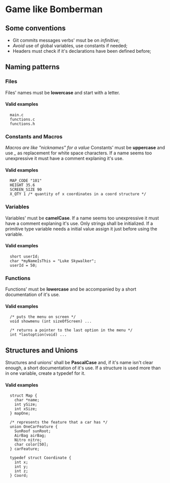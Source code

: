 # Game like Bomberman

## Some conventions
* Git commits messages verbs' msut be on *infinitive*;
* *Avoid* use of global variables, use constants if needed;
* Headers must check if it's declarations have been defined before;

## Naming patterns

### Files
  Files' names must be **lowercase** and start with a letter.
  #### Valid examples
  ```
    main.c
    functions.c
    functions.h
  ```

### Constants and Macros
  *Macros are like "nicknames" for a value*
  Constants' must be **uppercase** and use *_* as replacement for white space characters.
  If a name seems too unexpressive it must have a comment explaning it's use.
  #### Valid examples
  ```
    MAP_CODE "101"
    HEIGHT 35.6
    SCREEN_SIZE 90
    X_QTY 1 /* quantity of x coordinates in a coord structure */
  ```

### Variables
  Variables' must be **camelCase**.
  If a name seems too unexpressive it must have a comment explaning it's use.
  Only strings shall be initialized. If a primitive type variable needs a initial value assign it just before using the variable.
  #### Valid examples
  ```
    short userId;
    char *myNameIsThis = "Luke Skywalker";
    userId = 50;
  ```

### Functions
  Functions' must be **lowercase** and be accompanied by a short documentation of it's use.
  #### Valid examples
  ```
    /* puts the menu on screen */
    void showmenu (int sizeOfScreen) ...

    /* returns a pointer to the last option in the menu */
    int *lastoption(void) ...
  ```

## Structures and Unions
  Structures and unions' shall be **PascalCase** and, if it's name isn't clear enough, a short documentation of it's use.
  If a structure is used more than in one variable, create a typedef for it.
  #### Valid examples
  ```
    struct Map {
      char *name;
      int ySize;
      int xSize;
    } mapOne;

    /* represents the feature that a car has */
    union OneCarFeature {
      SunRoof sunRoot;
      AirBag airBag;
      Nitro nitro;
      char color[50];
    } carFeature;

    typedef struct Coordinate {
      int x;
      int y;
      int z;
    } Coord;
  ```
